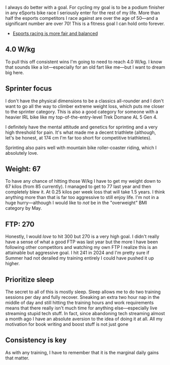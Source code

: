 I always do better with a goal. For cycling my goal is to be a podium finisher in any eSports bike race I seriously enter for the rest of my life. More than half the esports competitors I race against are over the age of 50—and a significant number are over 70! This is a fitness goal I can hold onto forever.

* [Esports racing is more fair and balanced](Esports%20racing%20is%20more%20fair%20and%20balanced.md)

## 4.0 W/kg

To pull this off consistent wins I'm going to need to reach 4.0 W/kg. I know that sounds like a lot—especially for an old fart like me—but I want to dream big here.

## Sprinter focus

I don't have the physical dimensions to be a classics all-rounder and I don't want to go all the way to climber extreme weight loss, which puts me closer to the sprinter category. This is also a good category for someone with a heavier IRL bike like my top-of-the-entry-level Trek Domane AL 5 Gen 4.

I definitely have the mental attitude and genetics for sprinting and a very high threshold for pain. It's what made me a decent triathlete (although, let's be honest, at 174 cm I'm far too short for competitive triathletes).

Sprinting also pairs well with mountain bike roller-coaster riding, which I absolutely love.

## Weight: 67

To have any chance of hitting those W/kg I have to get my weight down to 67 kilos (from 85 currently). I managed to get to 77 last year and then completely blew it. At 0.25 kilos per week loss that will take 1.5 years. I think anything more than that is far too aggressive to still enjoy life. I'm not in a huge hurry—although I would like to *not* be in the "overweight" BMI category by May.

## FTP: 270

Honestly, I would *love* to hit 300 but 270 is a very high goal. I didn't really have a sense of what a good FTP was last year but the more I have been following other competitors and watching my own FTP I realize this is an attainable but aggressive goal. I hit 241 in 2024 and I'm pretty sure if Summer had not derailed my training entirely I could have pushed it up higher.

## Prioritize sleep

The secret to all of this is mostly sleep. Sleep allows me to do two training sessions per day and fully recover. Sneaking an extra two hour nap in the middle of day and still hitting the training hours and work requirements means that there really isn't much time for anything else—especially live streaming stupid tech stuff. In fact, since abandoning tech streaming almost a month ago I have an absolute aversion to the idea of doing it at all. All my motivation for book writing and boost stuff is not just gone
## Consistency is key

As with any training, I have to remember that it is the marginal daily gains that matter.